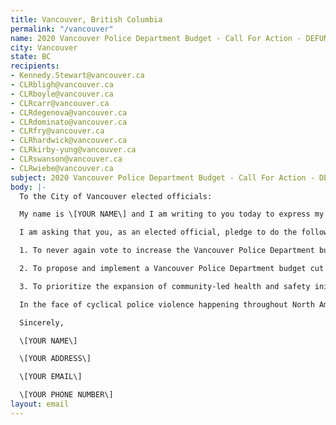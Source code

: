 ```yaml
---
title: Vancouver, British Columbia
permalink: "/vancouver"
name: 2020 Vancouver Police Department Budget - Call For Action - DEFUND NOW
city: Vancouver
state: BC
recipients:
- Kennedy.Stewart@vancouver.ca
- CLRbligh@vancouver.ca
- CLRboyle@vancouver.ca
- CLRcarr@vancouver.ca
- CLRdegenova@vancouver.ca
- CLRdominato@vancouver.ca
- CLRfry@vancouver.ca
- CLRhardwick@vancouver.ca
- CLRkirby-yung@vancouver.ca
- CLRswanson@vancouver.ca
- CLRwiebe@vancouver.ca
subject: 2020 Vancouver Police Department Budget - Call For Action - DEFUND NOW
body: |-
  To the City of Vancouver elected officials:

  My name is \[YOUR NAME\] and I am writing to you today to express my absolute outrage regarding the Vancouver Police Department 2020 Budget of $315,278,281.00 or 21% of the total operational budget for the City of Vancouver. This astronomical police budget is unacceptable and requires serious action. The 1% budget cut voted on by Council on May 14th, 2020 is simply not enough. I call upon our elected officials to start divesting from the inherently violent institution that is the Vancouver Police Department immediately.

  I am asking that you, as an elected official, pledge to do the following:

  1. To never again vote to increase the Vancouver Police Department budget.

  2. To propose and implement a Vancouver Police Department budget cut of, at the absolute minimum, $152 million in accordance with the City of Vancouver’s operating budget shortfall projections due to the COVID-19 pandemic.

  3. To prioritize the expansion of community-led health and safety initiatives over future financial investment into the Vancouver Police Department.

  In the face of cyclical police violence happening throughout North America right now, there is no better time to commit ourselves to change. What we need in Vancouver is leadership that can initiate reform that aims towards the eventual abolition of police and prisons - and, in turn, the immense police violence that targets our most marginalized people. An increased police presence does not keep us safe, rather it directly threatens the lives of our most vulnerable communities (BIPOC, the LGBTQ2S+ community, unhoused people in the DTES, street-based sex workers, people with disabilities, people experiencing poverty, etc). It is impossible to effectively reform the police to protect the marginalized communities they were designed to target, therefore, we must choose to transition towards abolition. Instead of investing in the police, our city must prioritize alternatives like education, increased mental health services, housing initiatives, income security, harm reduction services, accessible rehabilitation, mutual aid, social workers, conflict resolution services, transformative justice, and other vital community-based support systems. These initiatives must support our most vulnerable communities and centre the experiences of Black and Indigenous peoples in Vancouver. I suggest consulting with the Hogan's Alley Society, Black Lives Matter, Vancouver Aboriginal Transformative Justice Services Society, Battered Women’s Support Services, WISH Drop-In Centre Society, and the Carnegie Community Action Project for effective ways to redistribute our tax dollars and effect actual change in keeping communities safe. I'm asking that our city is among the first to eradicate the notion that human beings are disposable and that harmful policing is the only solution to the many issues we face as a community. We must create a better future for all, not just for the most privileged among us.

  Sincerely,

  \[YOUR NAME\]

  \[YOUR ADDRESS\]

  \[YOUR EMAIL\]

  \[YOUR PHONE NUMBER\]
layout: email
---
```

